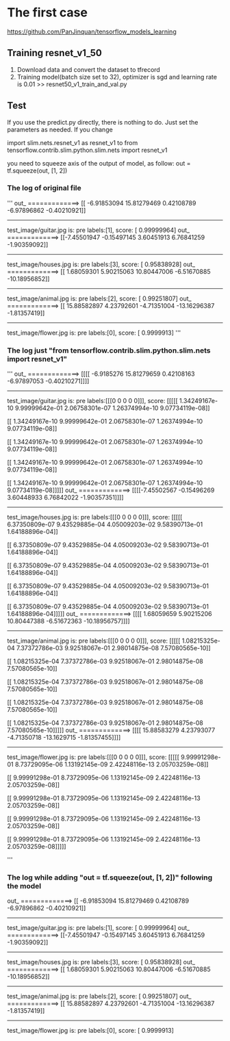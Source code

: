 # The first case
https://github.com/PanJinquan/tensorflow_models_learning

## Training resnet_v1_50
1. Download data and convert the dataset to tfrecord
2. Training model(batch size set to 32), optimizer is sgd and learning rate is 0.01  >> resnet50_v1_train_and_val.py

## Test 
If you use the predict.py directly, there is nothing to do. Just set the parameters as needed.
If you change 

import slim.nets.resnet_v1 as resnet_v1
to 
from tensorflow.contrib.slim.python.slim.nets import resnet_v1

you need  to squeeze axis of the output of model, as follow:
out = tf.squeeze(out, [1, 2])

###  The log of original file

'''
out_  =============> 
 [[ -6.91853094  15.81279469   0.42108789  -6.97896862  -0.40210921]]
_______________________________________________________________________


test_image/guitar.jpg is: pre labels:[1], score: [ 0.99999964]
out_  =============> 
 [[-7.45501947 -0.15497145  3.60451913  6.76841259 -1.90359092]]
_______________________________________________________________________


test_image/houses.jpg is: pre labels:[3], score: [ 0.95838928]
out_  =============> 
 [[  1.68059301   5.90215063  10.80447006  -6.51670885 -10.18956852]]
_______________________________________________________________________


test_image/animal.jpg is: pre labels:[2], score: [ 0.99251807]
out_  =============> 
 [[ 15.88582897   4.23792601  -4.71351004 -13.16296387  -1.81357419]]
_______________________________________________________________________


test_image/flower.jpg is: pre labels:[0], score: [ 0.9999913]
'''

### The log just "from tensorflow.contrib.slim.python.slim.nets import resnet_v1"

'''
out_  =============> 
 [[[[ -6.9185276   15.81279659   0.42108163  -6.97897053  -0.40210271]]]]
_______________________________________________________________________


test_image/guitar.jpg is: pre labels:[[[0 0 0 0 0]]], score: [[[[[  1.34249167e-10   9.99999642e-01   2.06758301e-07   1.26374994e-10
       9.07734119e-08]]

   [[  1.34249167e-10   9.99999642e-01   2.06758301e-07   1.26374994e-10
       9.07734119e-08]]

   [[  1.34249167e-10   9.99999642e-01   2.06758301e-07   1.26374994e-10
       9.07734119e-08]]

   [[  1.34249167e-10   9.99999642e-01   2.06758301e-07   1.26374994e-10
       9.07734119e-08]]

   [[  1.34249167e-10   9.99999642e-01   2.06758301e-07   1.26374994e-10
       9.07734119e-08]]]]]
out_  =============> 
 [[[[-7.45502567 -0.15496269  3.60448933  6.76842022 -1.90357351]]]]
_______________________________________________________________________


test_image/houses.jpg is: pre labels:[[[0 0 0 0 0]]], score: [[[[[  6.37350809e-07   9.43529885e-04   4.05009203e-02   9.58390713e-01
       1.64188896e-04]]

   [[  6.37350809e-07   9.43529885e-04   4.05009203e-02   9.58390713e-01
       1.64188896e-04]]

   [[  6.37350809e-07   9.43529885e-04   4.05009203e-02   9.58390713e-01
       1.64188896e-04]]

   [[  6.37350809e-07   9.43529885e-04   4.05009203e-02   9.58390713e-01
       1.64188896e-04]]

   [[  6.37350809e-07   9.43529885e-04   4.05009203e-02   9.58390713e-01
       1.64188896e-04]]]]]
out_  =============> 
 [[[[  1.68059659   5.90215206  10.80447388  -6.51672363 -10.18956757]]]]
_______________________________________________________________________


test_image/animal.jpg is: pre labels:[[[0 0 0 0 0]]], score: [[[[[  1.08215325e-04   7.37372786e-03   9.92518067e-01   2.98014875e-08
       7.57080565e-10]]

   [[  1.08215325e-04   7.37372786e-03   9.92518067e-01   2.98014875e-08
       7.57080565e-10]]

   [[  1.08215325e-04   7.37372786e-03   9.92518067e-01   2.98014875e-08
       7.57080565e-10]]

   [[  1.08215325e-04   7.37372786e-03   9.92518067e-01   2.98014875e-08
       7.57080565e-10]]

   [[  1.08215325e-04   7.37372786e-03   9.92518067e-01   2.98014875e-08
       7.57080565e-10]]]]]
out_  =============> 
 [[[[ 15.88583279   4.23793077  -4.71350718 -13.1629715   -1.81357455]]]]
_______________________________________________________________________


test_image/flower.jpg is: pre labels:[[[0 0 0 0 0]]], score: [[[[[  9.99991298e-01   8.73729095e-06   1.13192145e-09   2.42248116e-13
       2.05703259e-08]]

   [[  9.99991298e-01   8.73729095e-06   1.13192145e-09   2.42248116e-13
       2.05703259e-08]]

   [[  9.99991298e-01   8.73729095e-06   1.13192145e-09   2.42248116e-13
       2.05703259e-08]]

   [[  9.99991298e-01   8.73729095e-06   1.13192145e-09   2.42248116e-13
       2.05703259e-08]]

   [[  9.99991298e-01   8.73729095e-06   1.13192145e-09   2.42248116e-13
       2.05703259e-08]]]]]

'''


### The log while adding "out = tf.squeeze(out, [1, 2])"  following the model

out_  =============> 
 [[ -6.91853094  15.81279469   0.42108789  -6.97896862  -0.40210921]]
_______________________________________________________________________


test_image/guitar.jpg is: pre labels:[1], score: [ 0.99999964]
out_  =============> 
 [[-7.45501947 -0.15497145  3.60451913  6.76841259 -1.90359092]]
_______________________________________________________________________


test_image/houses.jpg is: pre labels:[3], score: [ 0.95838928]
out_  =============> 
 [[  1.68059301   5.90215063  10.80447006  -6.51670885 -10.18956852]]
_______________________________________________________________________


test_image/animal.jpg is: pre labels:[2], score: [ 0.99251807]
out_  =============> 
 [[ 15.88582897   4.23792601  -4.71351004 -13.16296387  -1.81357419]]
_______________________________________________________________________


test_image/flower.jpg is: pre labels:[0], score: [ 0.9999913]



